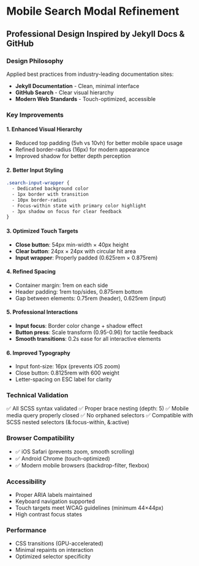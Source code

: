 # Mobile Search Modal Refinement
## Professional Design Inspired by Jekyll Docs & GitHub

### Design Philosophy
Applied best practices from industry-leading documentation sites:
- **Jekyll Documentation** - Clean, minimal interface
- **GitHub Search** - Clear visual hierarchy
- **Modern Web Standards** - Touch-optimized, accessible

### Key Improvements

#### 1. **Enhanced Visual Hierarchy**
- Reduced top padding (5vh vs 10vh) for better mobile space usage
- Refined border-radius (16px) for modern appearance
- Improved shadow for better depth perception

#### 2. **Better Input Styling**
```scss
.search-input-wrapper {
  - Dedicated background color
  - 1px border with transition
  - 10px border-radius
  - Focus-within state with primary color highlight
  - 3px shadow on focus for clear feedback
}
```

#### 3. **Optimized Touch Targets**
- **Close button**: 54px min-width × 40px height
- **Clear button**: 24px × 24px with circular hit area
- **Input wrapper**: Properly padded (0.625rem × 0.875rem)

#### 4. **Refined Spacing**
- Container margin: 1rem on each side
- Header padding: 1rem top/sides, 0.875rem bottom
- Gap between elements: 0.75rem (header), 0.625rem (input)

#### 5. **Professional Interactions**
- **Input focus**: Border color change + shadow effect
- **Button press**: Scale transform (0.95-0.96) for tactile feedback
- **Smooth transitions**: 0.2s ease for all interactive elements

#### 6. **Improved Typography**
- Input font-size: 16px (prevents iOS zoom)
- Close button: 0.8125rem with 600 weight
- Letter-spacing on ESC label for clarity

### Technical Validation
✅ All SCSS syntax validated
✅ Proper brace nesting (depth: 5)
✅ Mobile media query properly closed
✅ No orphaned selectors
✅ Compatible with SCSS nested selectors (&:focus-within, &:active)

### Browser Compatibility
- ✅ iOS Safari (prevents zoom, smooth scrolling)
- ✅ Android Chrome (touch-optimized)
- ✅ Modern mobile browsers (backdrop-filter, flexbox)

### Accessibility
- Proper ARIA labels maintained
- Keyboard navigation supported
- Touch targets meet WCAG guidelines (minimum 44×44px)
- High contrast focus states

### Performance
- CSS transitions (GPU-accelerated)
- Minimal repaints on interaction
- Optimized selector specificity
